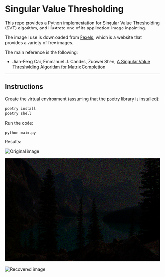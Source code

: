 # Singular Value Thresholding

This repo provides a Python implementation for Singular Value Thresholding (SVT) algorithm, and illustrate one of its application: image inpainting.

The image I use is downloaded from [Pexels](https://www.pexels.com/), which is a website that provides a variety of free images.

The main reference is the following:

- Jian-Feng Cai, Emmanuel J. Candes, Zuowei Shen, [A Singular Value Thresholding Algorithm for Matrix Completion](https://arxiv.org/abs/0810.3286)

---

## Instructions

Create the virtual environment (assuming that the [poetry](https://github.com/python-poetry/poetry) library is installed):

```bash
poetry install
poetry shell
```

Run the code:

```bash
python main.py
```

Results:

![Original image](landscape.jpg?raw=true 'Original image')

![Impaired image](output_folder/impaired.png?raw=true 'Impaired image')

![Recovered image](output_folder/recovered.png?raw=true 'Recovered image')
